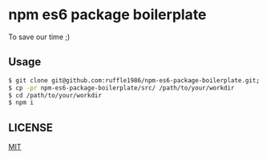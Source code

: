 npm es6 package boilerplate
===========================

To save our time ;)

## Usage

```sh
$ git clone git@github.com:ruffle1986/npm-es6-package-boilerplate.git;
$ cp -pr npm-es6-package-boilerplate/src/ /path/to/your/workdir
$ cd /path/to/your/workdir
$ npm i
```

## LICENSE

[MIT](LICENSE)
